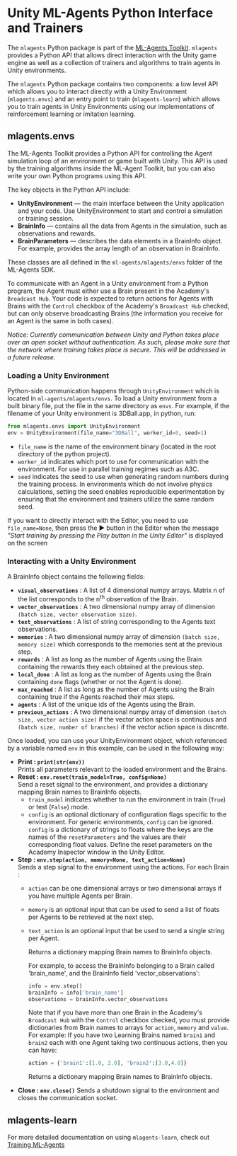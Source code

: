 # Unity ML-Agents Python Interface and Trainers

The `mlagents` Python package is part of the [ML-Agents
Toolkit](https://github.com/Unity-Technologies/ml-agents). `mlagents` provides a
Python API that allows direct interaction with the Unity game engine as well as
a collection of trainers and algorithms to train agents in Unity environments.

The `mlagents` Python package contains two components: a low level API which
allows you to interact directly with a Unity Environment (`mlagents.envs`) and
an entry point to train (`mlagents-learn`) which allows you to train agents in
Unity Environments using our implementations of reinforcement learning or
imitation learning.

## mlagents.envs

The ML-Agents Toolkit provides a Python API for controlling the Agent simulation
loop of an environment or game built with Unity. This API is used by the
training algorithms inside the ML-Agent Toolkit, but you can also write your own
Python programs using this API.

The key objects in the Python API include:

- **UnityEnvironment** — the main interface between the Unity application and
  your code. Use UnityEnvironment to start and control a simulation or training
  session.
- **BrainInfo** — contains all the data from Agents in the simulation, such as
  observations and rewards.
- **BrainParameters** — describes the data elements in a BrainInfo object. For
  example, provides the array length of an observation in BrainInfo.

These classes are all defined in the `ml-agents/mlagents/envs` folder of
the ML-Agents SDK.

To communicate with an Agent in a Unity environment from a Python program, the
Agent must either use a Brain present in the Academy's `Broadcast Hub`.
Your code is expected to return
actions for Agents with Brains with the `Control` checkbox of the
Academy's `Broadcast Hub` checked, but can only observe broadcasting
Brains (the information you receive for an Agent is the same in both cases).

_Notice: Currently communication between Unity and Python takes place over an
open socket without authentication. As such, please make sure that the network
where training takes place is secure. This will be addressed in a future
release._

### Loading a Unity Environment

Python-side communication happens through `UnityEnvironment` which is located in
`ml-agents/mlagents/envs`. To load a Unity environment from a built binary
file, put the file in the same directory as `envs`. For example, if the filename
of your Unity environment is 3DBall.app, in python, run:

```python
from mlagents.envs import UnityEnvironment
env = UnityEnvironment(file_name="3DBall", worker_id=0, seed=1)
```

- `file_name` is the name of the environment binary (located in the root
  directory of the python project).
- `worker_id` indicates which port to use for communication with the
  environment. For use in parallel training regimes such as A3C.
- `seed` indicates the seed to use when generating random numbers during the
  training process. In environments which do not involve physics calculations,
  setting the seed enables reproducible experimentation by ensuring that the
  environment and trainers utilize the same random seed.

If you want to directly interact with the Editor, you need to use
`file_name=None`, then press the :arrow_forward: button in the Editor when the
message _"Start training by pressing the Play button in the Unity Editor"_ is
displayed on the screen

### Interacting with a Unity Environment

A BrainInfo object contains the following fields:

- **`visual_observations`** : A list of 4 dimensional numpy arrays. Matrix n of
  the list corresponds to the n<sup>th</sup> observation of the Brain.
- **`vector_observations`** : A two dimensional numpy array of dimension `(batch
  size, vector observation size)`.
- **`text_observations`** : A list of string corresponding to the Agents text
  observations.
- **`memories`** : A two dimensional numpy array of dimension `(batch size,
  memory size)` which corresponds to the memories sent at the previous step.
- **`rewards`** : A list as long as the number of Agents using the Brain
  containing the rewards they each obtained at the previous step.
- **`local_done`** : A list as long as the number of Agents using the Brain
  containing  `done` flags (whether or not the Agent is done).
- **`max_reached`** : A list as long as the number of Agents using the Brain
  containing true if the Agents reached their max steps.
- **`agents`** : A list of the unique ids of the Agents using the Brain.
- **`previous_actions`** : A two dimensional numpy array of dimension `(batch
  size, vector action size)` if the vector action space is continuous and
  `(batch size, number of branches)` if the vector action space is discrete.

Once loaded, you can use your UnityEnvironment object, which referenced by a
variable named `env` in this example, can be used in the following way:  

- **Print : `print(str(env))`**  
  Prints all parameters relevant to the loaded environment and the 
  Brains.  
- **Reset : `env.reset(train_model=True, config=None)`**  
  Send a reset signal to the environment, and provides a dictionary mapping
  Brain names to BrainInfo objects.  
  - `train_model` indicates whether to run the environment in train (`True`) or
    test (`False`) mode.
  - `config` is an optional dictionary of configuration flags specific to the
    environment. For generic environments, `config` can be ignored. `config` is
    a dictionary of strings to floats where the keys are the names of the
    `resetParameters` and the values are their corresponding float values.
    Define the reset parameters on the Academy Inspector window in the Unity
    Editor.
- **Step : `env.step(action, memory=None, text_action=None)`**  
  Sends a step signal to the environment using the actions. For each Brain :
  - `action` can be one dimensional arrays or two dimensional arrays if you have
    multiple Agents per Brain.
  - `memory` is an optional input that can be used to send a list of floats per
    Agents to be retrieved at the next step.
  - `text_action` is an optional input that be used to send a single string per
    Agent.

    Returns a dictionary mapping Brain names to BrainInfo objects.

    For example, to access the BrainInfo belonging to a Brain called
    'brain_name', and the BrainInfo field 'vector_observations':

    ```python
    info = env.step()
    brainInfo = info['brain_name']
    observations = brainInfo.vector_observations
    ```

    Note that if you have more than one Brain in the Academy's `Broadcast Hub` with
    the `Control` checkbox checked, you
    must provide dictionaries from Brain names to arrays for `action`, `memory`
    and `value`. For example: If you have two Learning Brains named `brain1` and
    `brain2` each with one Agent taking two continuous actions, then you can
    have:

    ```python
    action = {'brain1':[1.0, 2.0], 'brain2':[3.0,4.0]}
    ```

    Returns a dictionary mapping Brain names to BrainInfo objects.  
- **Close : `env.close()`**
  Sends a shutdown signal to the environment and closes the communication
  socket.

## mlagents-learn

For more detailed documentation on using `mlagents-learn`, check out
[Training ML-Agents](Training-ML-Agents.md)
